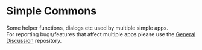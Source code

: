 # Simple Commons
Some helper functions, dialogs etc used by multiple simple apps.</br>
For reporting bugs/features that affect multiple apps please use the <a href="https://github.com/SimpleMobileTools/General-Discussion">General Discussion</a> repository.
